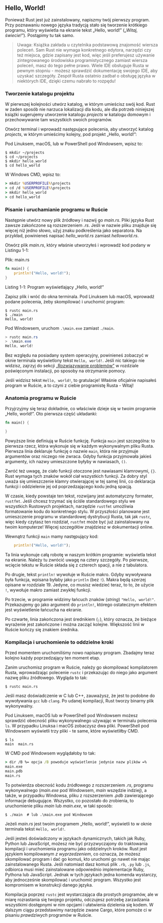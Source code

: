 ## Hello, World!

Ponieważ Rust jest już zainstalowany, napiszmy twój pierwszy program. Przy
poznawaniu nowego języka tradycją stało się tworzenie krótkiego programu, który
wyświetla na ekranie tekst „Hello, world!” (*„Witaj, świecie!”*). Postąpimy tu
tak samo.

> Uwaga: Książka zakłada u czytelnika podstawową znajomość wiersza poleceń. Sam
> Rust nie wymaga konkretnego edytora, narzędzi czy też miejsca, gdzie zapisany
> jest kod, więc jeśli preferujesz używanie zintegrowanego
> środowiska programistycznego zamiast wiersza poleceń, masz do tego pełne
> prawo. Wiele IDE obsługuje Rusta w pewnym stopniu - możesz sprawdzić
> dokumentację swojego IDE, aby uzyskać szczegóły. Zespół Rusta ostatnio zadbał
> o obsługę języka w niektórych IDE, dzięki czemu nabrało to rozpędu!

### Tworzenie katalogu projektu

W pierwszej kolejności utwórz katalog, w którym umieścisz swój kod. Rust
w żaden sposób nie narzuca lokalizacji dla kodu, ale dla potrzeb niniejszej
książki sugerujemy utworzenie katalogu *projects* w katalogu domowym i
przechowywanie tam wszystkich swoich programów.

Otwórz terminal i wprowadź następujące polecenia, aby utworzyć katalog
*projects*, w którym umieścimy kolejny, pod projekt „Hello, world!”:

Pod Linuksem, macOS, lub w PowerShell pod Windowsem, wpisz to:

```text
$ mkdir ~/projects
$ cd ~/projects
$ mkdir hello_world
$ cd hello_world
```

W Windows CMD, wpisz to:

```cmd
> mkdir %USERPROFILE%\projects
> cd /d %USERPROFILE%\projects
> mkdir hello_world
> cd hello_world
```

### Pisanie i uruchamianie programu w Ruście

Następnie utwórz nowy plik źródłowy i nazwij go *main.rs*. Pliki języka Rust
zawsze zakończone są rozszerzeniem *.rs*. Jeśli w nazwie pliku znajduje się
więcej niż jedno słowo, użyj znaku podkreślenia jako separatora. Na przykład,
powinieneś napisać *hello_world.rs* zamiast *helloworld.rs*.

Otwórz plik *main.rs*, który właśnie utworzyłeś i wprowadź kod podany w
Listingu 1-1:

<span class="filename">Plik: main.rs</span>

```rust
fn main() {
    println!("Hello, world!");
}
```

<span class="caption">Listing 1-1: Program wyświetlający „Hello, world!”</span>

Zapisz plik i wróć do okna terminala. Pod Linuksem lub macOS, wprowadź podane
polecenia, żeby skompilować i uruchomić program:

```text
$ rustc main.rs
$ ./main
Hello, world!
```

Pod Windowsem, uruchom `.\main.exe` zamiast `./main`. 

```powershell
> rustc main.rs
> .\main.exe
Hello, world!
```

Bez względu na posiadany system operacyjny, powinieneś zobaczyć w oknie
terminala wyświetlony tekst `Hello, world!`. Jeśli nic takiego nie widzisz,
zajrzyj do sekcji [„Rozwiązywanie problemów”][troubleshooting]<!-- ignore --> w
rozdziale poświęconym instalacji, po sposoby na otrzymanie pomocy.

Jeśli widzisz tekst `Hello, world!`, to gratulacje! Właśnie oficjalnie napisałeś
program w Ruście, a to czyni z ciebie programistę Rusta - Witaj!

### Anatomia programu w Ruście

Przyjrzyjmy się teraz dokładnie, co właściwie dzieje się w twoim programie
„Hello, world!”. Oto pierwsza część układanki:

```rust
fn main() {

}
```

Powyższe linie definiują w Ruście funkcję. Funkcja `main` jest szczególna: to
pierwsza rzecz, która wykonuje się w każdym wykonywalnym pliku Rusta. Pierwsza
linia deklaruje funkcję o nazwie `main`, która nie przyjmuje argumentów oraz
niczego nie zwraca. Gdyby funkcja przyjmowała jakieś argumenty, ich nazwy
umieszczone byłyby w nawiasach, `()`.

Zwróć też uwagę, że ciało funkcji otoczone jest nawiasami klamrowymi, `{}`.
Rust wymaga tych znaków wokół ciał wszystkich funkcji. Za dobry styl uważa się
umieszczenie klamry otwierającej w tej samej linii, co deklaracja funkcji i
oddzielenie jej od poprzedzającego kodu jedną spacją.

W czasie, kiedy powstaje ten tekst, rozwijany jest automatyczny formater,
`rustfmt`. Jeśli chcesz trzymać się ściśle standardowego stylu we wszystkich
Rustowych projektach, narzędzie `rustfmt` umożliwia formatowanie kodu do
konkretnego stylu. W przyszłości planowane jest umieszczenie programu w
standardowej dystrybucji Rusta, tak jak `rustc`, więc kiedy czytasz ten
rozdział, `rustfmt` może być już zainstalowany na twoim komputerze! Więcej
szczegółów znajdziesz w dokumentacji online.

Wewnątrz funkcji `main` mamy następujący kod:

```rust
    println!("Hello, world!");
```

Ta linia wykonuje całą robotę w naszym krótkim programie: wyświetla tekst na
ekranie. Należy tu zwrócić uwagę na cztery szczegóły. Po pierwsze, wcięcie
tekstu w Ruście składa się z czterech spacji, a nie z tabulatora.

Po drugie, tekst `println!` wywołuje w Ruście makro. Gdyby wywoływana była
funkcja, wpisana byłaby jako `println` (bez `!`). Makra będą szerzej opisane w
rozdziale 19. Jedyne, co musisz wiedzieć teraz, to to, że użycie `!`, wywołuje
makro zamiast zwykłej funkcji.

Po trzecie, w programie widzimy łańcuch znaków (*string*) `"Hello, world!"`.
Przekazujemy go jako argument do `println!`, którego ostatecznym efektem jest
wyświetlenie łańcucha na ekranie.

Po czwarte, linia zakończona jest średnikiem (`;`), który oznacza, że bieżące
wyrażenie jest zakończone i można zacząć kolejne. Większość linii w Ruście
kończy się znakiem średnika.

### Kompilacja i uruchomienie to oddzielne kroki

Przed momentem uruchomiliśmy nowo napisany program. Zbadajmy teraz kolejno każdy
poprzedzający ten moment etap.

Zanim uruchomisz program w Ruście, należy go skompilować kompilatorem Rusta,
wprowadzając polecenie `rustc` i przekazując do niego jako argument nazwę pliku
źródłowego. Wygląda to tak:

```text
$ rustc main.rs
```

Jeśli masz doświadczenie w C lub C++, zauważysz, że jest to podobne do
wywoływania `gcc` lub `clang`. Po udanej kompilacji, Rust tworzy binarny plik
wykonywalny.

Pod Linuksem, macOS lub w PowerShell pod Windowsem możesz sprawdzić obecność
pliku wykonywalnego używając w terminalu polecenia `ls`. W przypadku Linuksa i
macOS zobaczysz dwa pliki. PowerShell pod Windowsem wyświetli trzy pliki - te
same, które wyświetliłby CMD.

```text
$ ls
main  main.rs
```

W CMD pod Windowsem wyglądałoby to tak:

```cmd
> dir /B %= opcja /B powoduje wyświetlenie jedynie nazw plików =%
main.exe
main.pdb
main.rs
```

To potwierdza obecność kodu źródłowego z rozszerzeniem *.rs*, programu
wykonywalnego (*main.exe* pod Windowsem, *main* wszędzie indziej), a także, w
przypadku Windowsa, pliku z rozszerzeniem *.pdb* zawierającego informacje
debugujące. Wszystko, co pozostało do zrobienia, to uruchomienie pliku *main*
lub *main.exe*, w taki sposób:

```text
$ ./main  # lub .\main.exe pod Windowsem
```

Jeżeli *main.rs* jest twoim programem „Hello, world!”, wyświetli to w oknie
terminala tekst `Hello, world!`.

Jeśli jesteś doświadczony w językach dynamicznych, takich jak Ruby, Python lub
JavaScript, możesz nie być przyzwyczajony do traktowania kompilacji i
uruchomienia programu jako oddzielnych kroków. Rust jest językiem kompilowanym
*z wyprzedzeniem*, co oznacza, że możesz skompilować program i dać go komuś,
kto uruchomi go nawet nie mając zainstalowanego Rusta. Jeśli natomiast dasz
komuś plik `.rb`, `.py` lub `.js`, odbiorca musi mieć zainstalowane
odpowiednio implementacje Ruby, Pythona lub JavaScript. Jednak w tych językach
jedna komenda wystarczy, aby jednocześnie skompilować i uruchomić program.
Wszystko jest kompromisem w konstrukcji danego języka.

Kompilacja poprzez `rustc` jest wystarczająca dla prostych programów, ale w
miarę rozrastania się twojego projektu, odczujesz potrzebę zarzadzania
wszystkimi dostępnymi w nim opcjami i ułatwienia dzielenia się kodem.
W dalszym ciągu przedstawimy narzędzie zwane Cargo, które pomoże ci w pisaniu
*prawdziwych* programów w Ruście.

[troubleshooting]: ch01-01-installation.html#rozwiązywanie-problemów
